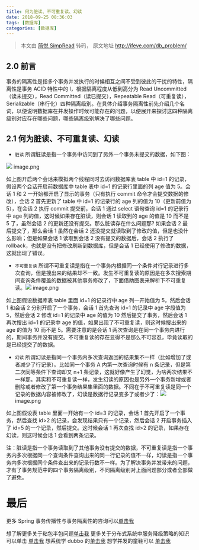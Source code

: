 ```yaml
---
title: 何为脏读、不可重复读、幻读
date: 2018-09-25 08:36:03
tags: [数据库]
categories: [数据库]
---
```


> 本文由 [简悦 SimpRead](http://ksria.com/simpread/) 转码， 原文地址 http://ifeve.com/db_problem/

## 2.0 前言

事务的隔离性是指多个事务并发执行的时候相互之间不受到彼此的干扰的特性，隔离性是事务 ACID 特性中的 I，根据隔离程度从低到高分为 Read Uncommitted（读未提交），Read Committed（读已提交），Repeatable Read（可重复读），Serializable（串行化）四种隔离级别。在具体介绍事务隔离性前先介绍几个名词，以便说明数据库在并发操作时候可能存在的问题，以便展开来探讨这四种隔离级别对应存在哪些问题，哪些隔离级别解决了哪些问题。

## 2.1 何为脏读、不可重复读、幻读

*   `脏读`
    所谓脏读是指一个事务中访问到了另外一个事务未提交的数据，如下图：

![](https://upload-images.jianshu.io/upload_images/5879294-6424e361ec6ae52e.png?imageMogr2/auto-orient/strip%7CimageView2/2/w/700) image.png

如上图开启两个会话来模拟两个线程同时去访问数据库表 table 中 id=1 的记录，假设两个会话开启前数据库中 table 表中 id=1 的记录行里面的列 age 值为 5。会话 1 和 2 一开始都开启了显示的事务（只有执行 commit 命令才会提交数据的修改），会话 2 首先更新了 table 中 id=1 的记录行的 age 列的值为 10（更新前值为 5），在会话 2 执行 commit 提交前，会话 1 通过 select 语句查询 id=1 的记录行中 age 列的值，这时候如果存在脏读，则会话 1 读取到的 age 的值是 10 而不是 5 了，虽然会话 2 的更新还没有提交。那么脏读存在什么问题那? 如果会话 2 最后提交了，那么会话 1 虽然在会话 2 还没提交就读取到了修改的值，但是也没什么影响；但是如果会话 1 读取到会话 2 没有提交的数据后，会话 2 执行了 rollback，也就是没有把修改刷新到数据库，但是会话 1 已经使用了修改的数据，这就出现了错误。

*   `不可重复读`
    所谓不可重复读是指在一个事务内根据同一个条件对行记录进行多次查询，但是搜出来的结果却不一致。发生不可重复读的原因是在多次搜索期间查询条件覆盖的数据被其他事务修改了，下面借助图表来解析下不可重复读。![](https://upload-images.jianshu.io/upload_images/5879294-a5aa7d5671f3b770.png?imageMogr2/auto-orient/strip%7CimageView2/2/w/700) image.png

如上图假设数据库表 table 里面 id=1 的记录行中 age 列一开始值为 5，然后会话 1 和会话 2 分别开启了一个事务，会话 1 首先查询 id=1 的记录中 age 字段值为 5，然后会话 2 修改 id=1 的记录中 age 的值为 10 然后提交了事务，然后会话 1 再次搜出 id=1 的记录中 age 的值，如果出现了不可重复读，则这时候搜出来的 age 的值为 10 而不是 5。需要注意的是会话 1 两次查询是在同一个事务内进行的，期间事务并没有提交。不可重复读的存在显得不是那么不可容忍，毕竟读取的是已经提交了的数据。

*   `幻读`
    所谓幻读是指同一个事务内多次查询返回的结果集不一样（比如增加了或者减少了行记录）。比如同一个事务 A 内第一次查询时候有 n 条记录，但是第二次同等条件下查询却又 n+1 条记录，这就好像产生了幻觉，为啥两次结果不一样那。其实和不可重复读一样，发生幻读的原因也是另外一个事务新增或者删除或者修改了第一个事务结果集里面的数据。不同在于不可重复读是同一个记录的数据内容被修改了，幻读是数据行记录变多了或者少了：![](https://upload-images.jianshu.io/upload_images/5879294-2d4b770f4afd4871.png?imageMogr2/auto-orient/strip%7CimageView2/2/w/700) image.png

如上图假设表 table 里面一开始有一个 id=3 的记录，会话 1 首先开启了一个事务，然后查找 id>2 的记录，会发现结果只有一个记录，然后会话 2 开启事务插入了 id=5 的一个记录，然后提交。这时候会话 1 再次查找 id>2 的记录，如果存在幻读，则这时候会话 1 会看到两条记录。

注：脏读是指一个事务读取到了其他事务没有提交的数据，不可重复读是指一个事务内多次根据同一个查询条件查询出来的同一行记录的值不一样，幻读是指一个事务内多次根据同个条件查出来的记录行数不一样。为了解决事务并发带来的问题，才有了事务规范中的四个事务隔离级别，不同隔离级别对上面问题部分或者全部做了避免。

# 最后

更多 Spring 事务传播性与事务隔离性的咨询可以[单击我](http://gitbook.cn/gitchat/activity/5b339cc2b3d1de6cd5e3cecb)

想了解更多关于粘包半包问题[单击我](http://gitbook.cn/gitchat/activity/5b13e6a675742e21d6d14ea4)
更多关于分布式系统中服务降级策略的知识可以单击 [单击我](http://gitbook.cn/gitchat/activity/5af1bbbb49aea92c952eb3cc)
想系统学 dubbo 的[单击我](http://gitbook.cn/gitchat/column/5adda21279e8c577efc8fbdf)
想学并发的童鞋可以 [单击我](http://gitbook.cn/gitchat/series/5af40af938c1ac1d8df9e125?isSeries=yes)
